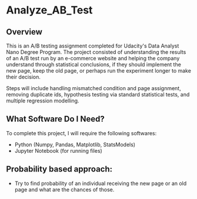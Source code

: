 # Analyze_AB_Test

## Overview

This is an A/B testing assignment completed for Udacity's Data Analyst Nano Degree Program. The project consisted of understanding the results of an A/B test run by an e-commerce website and helping the company understand through statistical conclusions, if they should implement the new page, keep the old page, or perhaps run the experiment longer to make their decision.

Steps will include handling mismatched condition and page assignment, removing duplicate ids, hypothesis testing via standard statistical tests, and multiple regression modelling.

## What Software Do I Need?

To complete this project, I will require the following softwares:

- Python (Numpy, Pandas, Matplotlib, StatsModels)
- Jupyter Notebook (for running files)

## Probability based approach:
- Try to find probability of an individual receiving the new page or an old page and what are the chances of those.
